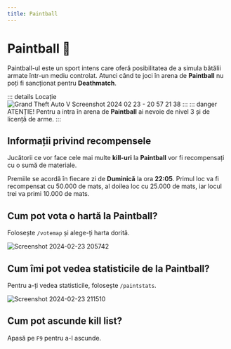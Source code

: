 ```yaml
---
title: Paintball
---
```


# Paintball 🔫

Paintball-ul este un sport intens care oferă posibilitatea de a simula bătălii armate într-un mediu controlat. 
Atunci când te joci în arena de **Paintball** nu poți fi sancționat pentru **Deathmatch**.

::: details Locație
![Grand Theft Auto V Screenshot 2024 02 23 - 20 57 21 38](https://github.com/Alexander-AIM/wiki/assets/157987605/e8e678ea-9130-4815-84ea-5c6cc52e4480)
:::
::: danger ATENȚIE!
Pentru a intra în arena de **Paintball** ai nevoie de nivel 3 și de licență de arme.
:::

## Informații privind recompensele
Jucătorii ce vor face cele mai multe **kill-uri** la **Paintball** vor fi recompensați cu o sumă de materiale.

Premiile se acordă în fiecare zi de **Duminică** la ora **22:05**. Primul loc va fi recompensat cu 50.000 de mats, al doilea loc cu 25.000 de mats, iar locul trei va primi 10.000 de mats.


## Cum pot vota o hartă la Paintball?

Folosește `/votemap` și alege-ți harta dorită.

![Screenshot 2024-02-23 205742](https://github.com/Alexander-AIM/wiki/assets/157987605/29e65883-a946-4b50-af43-6d7b945ba4ad)

## Cum îmi pot vedea statisticile de la Paintball?

Pentru a-ți vedea statisticile, folosește `/paintstats`.

![Screenshot 2024-02-23 211510](https://github.com/Alexander-AIM/wiki/assets/157987605/a5577ee5-a168-443e-a888-13f0095022d7)

## Cum pot ascunde kill list?
Apasă pe `F9` pentru a-l ascunde.

